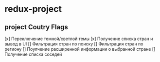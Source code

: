 # redux-project

## project Coutry Flags

[x] Переключение темной/светлой темы
[x] Получение списка стран и вывод в UI
[] Фильтрация стран по поиску
[] Фильтрация стран по региону
[] Поулчение расширенной информации о выбранной стране
[] Получение списка соседей
